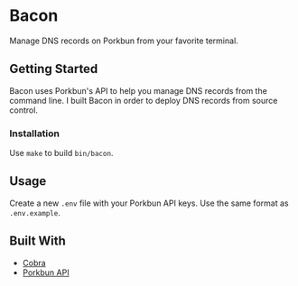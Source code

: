 # Bacon

Manage DNS records on Porkbun from your favorite terminal.

## Getting Started

Bacon uses Porkbun's API to help you manage DNS records from the command line. I built Bacon in order to deploy DNS records from source control.

### Installation

Use `make` to build `bin/bacon`.

## Usage

Create a new `.env` file with your Porkbun API keys. Use the same format as `.env.example`.

## Built With

- [Cobra](https://cobra.dev/)
- [Porkbun API](https://porkbun.com/api/json/v3/documentation)
